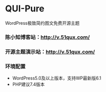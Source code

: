 # QUI-Pure
WordPress极致简约图文免费开源主题
### 陈小知博客站：http://v.51qux.com/
### 开源主题演示站：http://v.51qux.com/

### 环境配置
- WordPress5.0及以上版本，支持WP最新版6.1
- PHP建议7.4版本
